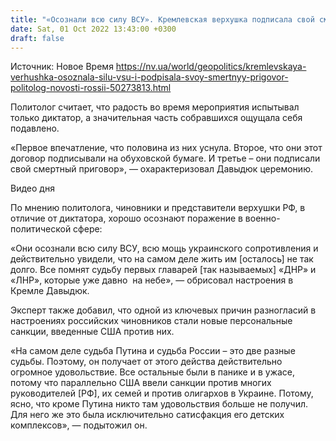 ```yaml
---
title: "«Осознали всю силу ВСУ». Кремлевская верхушка подписала свой смертный приговор — Давидюк об аннексии Путиным украинских территорий"
date: Sat, 01 Oct 2022 13:43:00 +0300
draft: false
---
```

Источник: Новое Время https://nv.ua/world/geopolitics/kremlevskaya-verhushka-osoznala-silu-vsu-i-podpisala-svoy-smertnyy-prigovor-politolog-novosti-rossii-50273813.html


Политолог считает, что радость во время мероприятия испытывал только диктатор, а значительная часть собравшихся ощущала себя подавлено.

«Первое впечатление, что половина из них уснула. Второе, что они этот договор подписывали на обуховской бумаге. И третье – они подписали свой смертный приговор», — охарактеризовал Давыдюк церемонию.

 Видео дня   

По мнению политолога, чиновники и представители верхушки РФ, в отличие от диктатора, хорошо осознают поражение в военно-политической сфере:

«Они осознали всю силу ВСУ, всю мощь украинского сопротивления и действительно увидели, что на самом деле жить им [осталось] не так долго. Все помнят судьбу первых главарей [так называемых] «ДНР» и «ЛНР», которые уже давно  на небе», — обрисовал настроения в Кремле Давыдюк.

Эксперт также добавил, что одной из ключевых причин разногласий в настроениях российских чиновников стали новые персональные санкции, введенные США против них.

«На самом деле судьба Путина и судьба России – это две разные судьбы. Поэтому, он получает от этого действа действительно огромное удовольствие. Все остальные были в панике и в ужасе, потому что параллельно США ввели санкции против многих руководителей [РФ], их семей и против олигархов в Украине. Потому, ясно, что кроме Путина никто там удовольствия больше не получил. Для него же это была исключительно сатисфакция его детских комплексов», — подытожил он.
